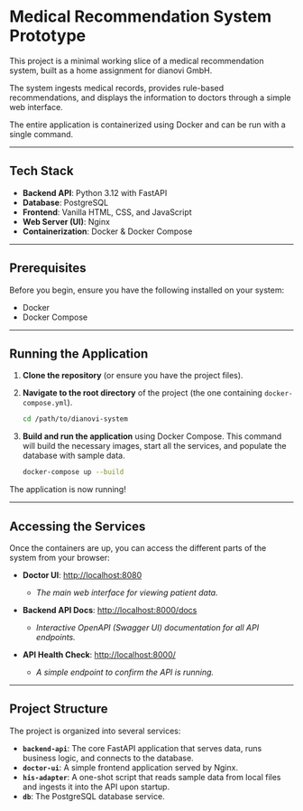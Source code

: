 # Medical Recommendation System Prototype

This project is a minimal working slice of a medical recommendation system, built as a home assignment for dianovi GmbH.

The system ingests medical records, provides rule-based recommendations, and displays the information to doctors through a simple web interface.

The entire application is containerized using Docker and can be run with a single command.

---

## Tech Stack

* **Backend API**: Python 3.12 with FastAPI
* **Database**: PostgreSQL
* **Frontend**: Vanilla HTML, CSS, and JavaScript
* **Web Server (UI)**: Nginx
* **Containerization**: Docker & Docker Compose

---

## Prerequisites

Before you begin, ensure you have the following installed on your system:
* Docker
* Docker Compose

---

## Running the Application

1.  **Clone the repository** (or ensure you have the project files).

2.  **Navigate to the root directory** of the project (the one containing `docker-compose.yml`).
    ```bash
    cd /path/to/dianovi-system
    ```

3.  **Build and run the application** using Docker Compose. This command will build the necessary images, start all the services, and populate the database with sample data.
    ```bash
    docker-compose up --build
    ```

The application is now running!

---

## Accessing the Services

Once the containers are up, you can access the different parts of the system from your browser:

* **Doctor UI**: [http://localhost:8080](http://localhost:8080)
    * *The main web interface for viewing patient data.*

* **Backend API Docs**: [http://localhost:8000/docs](http://localhost:8000/docs)
    * *Interactive OpenAPI (Swagger UI) documentation for all API endpoints.*

* **API Health Check**: [http://localhost:8000/](http://localhost:8000/)
    * *A simple endpoint to confirm the API is running.*

---

## Project Structure

The project is organized into several services:

* **`backend-api`**: The core FastAPI application that serves data, runs business logic, and connects to the database.
* **`doctor-ui`**: A simple frontend application served by Nginx.
* **`his-adapter`**: A one-shot script that reads sample data from local files and ingests it into the API upon startup.
* **`db`**: The PostgreSQL database service.
